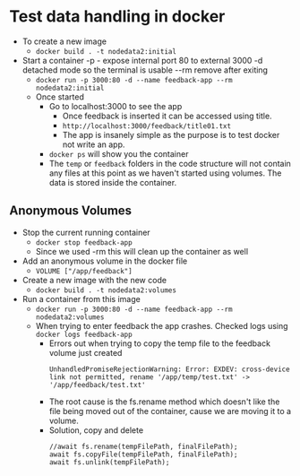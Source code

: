 # Test data handling in docker 

* To create a new image
   - `docker build . -t nodedata2:initial`
* Start a container
   -p - expose internal port 80 to external 3000
   -d detached mode so the terminal is usable
   --rm remove after exiting
   - `docker run -p 3000:80 -d --name feedback-app --rm nodedata2:initial`
   - Once started
      - Go to localhost:3000 to see the app
         - Once feedback is inserted it can be accessed using title. 
         - `http://localhost:3000/feedback/title01.txt`
         - The app is insanely simple as the purpose is to test docker not write an app.
      - `docker ps` will show you the container
      - The `temp` or `feedback` folders in the code structure will not contain any files at this point as we haven't started using volumes. The data is stored inside the container.

## Anonymous Volumes

* Stop the current running container
   - `docker stop feedback-app`
   - Since we used -rm this will clean up the container as well
* Add an anonymous volume in the docker file
   - `VOLUME ["/app/feedback"]`
* Create a new image with the new code
   - `docker build . -t nodedata2:volumes`
* Run a container from this image
   - `docker run -p 3000:80 -d --name feedback-app --rm nodedata2:volumes`
   - When trying to enter feedback the app crashes. Checked logs using `docker logs feedback-app`
      - Errors out when trying to copy the temp file to the feedback volume just created
          ```
          UnhandledPromiseRejectionWarning: Error: EXDEV: cross-device link not permitted, rename '/app/temp/test.txt' -> '/app/feedback/test.txt'
         ```
      - The root cause is the fs.rename method which doesn't like the file being moved out of the container, cause we are moving it to a volume. 
      - Solution, copy and delete
         ```
         //await fs.rename(tempFilePath, finalFilePath);
         await fs.copyFile(tempFilePath, finalFilePath);
         await fs.unlink(tempFilePath);
         ```
      



